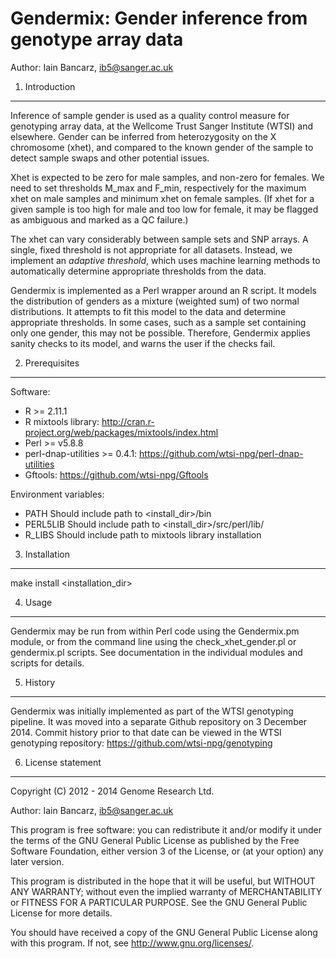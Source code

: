 Gendermix: Gender inference from genotype array data
====================================================

Author: Iain Bancarz, ib5@sanger.ac.uk


1. Introduction
---------------

Inference of sample gender is used as a quality control measure for
genotyping array data, at the Wellcome Trust Sanger Institute (WTSI) and 
elsewhere. Gender can be inferred from heterozygosity on the X chromosome 
(xhet), and compared to the known gender of the sample to detect sample
swaps and other potential issues.

Xhet is expected to be zero for male samples, and non-zero for females. We
need to set thresholds M_max and F_min, respectively for the maximum xhet on
male samples and minimum xhet on female samples. (If xhet for a given sample
is too high for male and too low for female, it may be flagged as ambiguous
and marked as a QC failure.)

The xhet can vary considerably between sample sets and SNP arrays. A
single, fixed threshold is not appropriate for all datasets. Instead, we
implement an *adaptive threshold*, which uses machine learning methods to
automatically determine appropriate thresholds from the data.

Gendermix is implemented as a Perl wrapper around an R script. It models the
distribution of genders as a mixture (weighted sum) of two normal
distributions. It attempts to fit this model to the data and determine
appropriate thresholds. In some cases, such as a sample set containing only
one gender, this may not be possible. Therefore, Gendermix applies sanity
checks to its model, and warns the user if the checks fail.


2. Prerequisites
----------------

Software:

* R >= 2.11.1
* R mixtools library: http://cran.r-project.org/web/packages/mixtools/index.html
* Perl >= v5.8.8
* perl-dnap-utilities >= 0.4.1: https://github.com/wtsi-npg/perl-dnap-utilities
* Gftools: https://github.com/wtsi-npg/Gftools


Environment variables:

* PATH       Should include path to <install_dir>/bin
* PERL5LIB   Should include path to <install_dir>/src/perl/lib/
* R_LIBS     Should include path to mixtools library installation


3. Installation
---------------

make install <installation_dir>


4. Usage
--------

Gendermix may be run from within Perl code using the Gendermix.pm module, or
from the command line using the check_xhet_gender.pl or gendermix.pl scripts.
See documentation in the individual modules and scripts for details.


5. History
----------

Gendermix was initially implemented as part of the WTSI genotyping pipeline.
It was moved into a separate Github repository on 3 December 2014. Commit
history prior to that date can be viewed in the WTSI genotyping
repository: https://github.com/wtsi-npg/genotyping


6. License statement
--------------------

Copyright (C) 2012 - 2014 Genome Research Ltd.

Author: Iain Bancarz, ib5@sanger.ac.uk

This program is free software: you can redistribute it and/or modify
it under the terms of the GNU General Public License as published by
the Free Software Foundation, either version 3 of the License, or
(at your option) any later version.

This program is distributed in the hope that it will be useful,
but WITHOUT ANY WARRANTY; without even the implied warranty of
MERCHANTABILITY or FITNESS FOR A PARTICULAR PURPOSE.  See the
GNU General Public License for more details.

You should have received a copy of the GNU General Public License
along with this program.  If not, see <http://www.gnu.org/licenses/>.